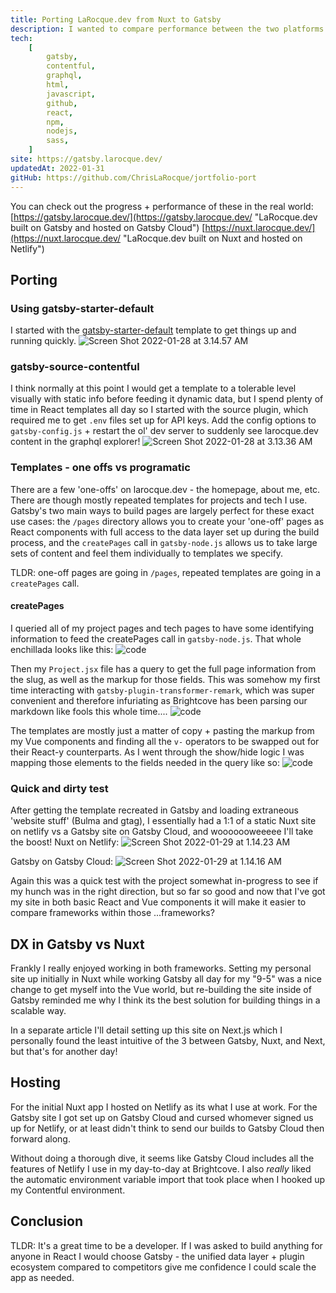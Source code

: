 ```yaml
---
title: Porting LaRocque.dev from Nuxt to Gatsby
description: I wanted to compare performance between the two platforms.
tech:
    [
        gatsby,
        contentful,
        graphql,
        html,
        javascript,
        github,
        react,
        npm,
        nodejs,
        sass,
    ]
site: https://gatsby.larocque.dev/
updatedAt: 2022-01-31
gitHub: https://github.com/ChrisLaRocque/jortfolio-port
---
```


You can check out the progress + performance of these in the real world:
[https://gatsby.larocque.dev/](https://gatsby.larocque.dev/ "LaRocque.dev built on Gatsby and hosted on Gatsby Cloud")
[https://nuxt.larocque.dev/](https://nuxt.larocque.dev/ "LaRocque.dev built on Nuxt and hosted on Netlify")

## Porting

### Using gatsby-starter-default

I started with the [gatsby-starter-default](https://github.com/gatsbyjs/gatsby-starter-default "Gatsby starter default template on github") template to get things up and running quickly.
![Screen Shot 2022-01-28 at 3.14.57 AM](//images.ctfassets.net/i1trowbjm312/60HHw7E5JPKw2J28LJ4jgT/9f4b78a58f63ad0fa31fedf8e9e7c3bb/Screen_Shot_2022-01-28_at_3.14.57_AM.png)

### gatsby-source-contentful

I think normally at this point I would get a template to a tolerable level visually with static info before feeding it dynamic data, but I spend plenty of time in React templates all day so I started with the source plugin, which required me to get `.env` files set up for API keys. Add the config options to `gatsby-config.js` + restart the ol' dev server to suddenly see larocque.dev content in the graphql explorer!
![Screen Shot 2022-01-28 at 3.13.36 AM](//images.ctfassets.net/i1trowbjm312/swV9Tg8SatfTZqvF9l4ZH/817c079d1d2f40ebe58459428e7bfaa4/Screen_Shot_2022-01-28_at_3.13.36_AM.png)

### Templates - one offs vs programatic

There are a few 'one-offs' on larocque.dev - the homepage, about me, etc. There are though mostly repeated templates for projects and tech I use. Gatsby's two main ways to build pages are largely perfect for these exact use cases: the `/pages` directory allows you to create your 'one-off' pages as React components with full access to the data layer set up during the build process, and the `createPages` call in `gatsby-node.js` allows us to take large sets of content and feel them individually to templates we specify.

TLDR: one-off pages are going in `/pages`, repeated templates are going in a `createPages` call.

#### createPages

I queried all of my project pages and tech pages to have some identifying information to feed the createPages call in `gatsby-node.js`. That whole enchillada looks like this:
![code](//images.ctfassets.net/i1trowbjm312/3GbEwumlo0YXMkl2NjQ7ca/3a76e52a7253e983c5f3c688e266a27f/code.png)

Then my `Project.jsx` file has a query to get the full page information from the slug, as well as the markup for those fields. This was somehow my first time interacting with `gatsby-plugin-transformer-remark`, which was super convenient and therefore infuriating as Brightcove has been parsing our markdown like fools this whole time....
![code](//images.ctfassets.net/i1trowbjm312/5P0ydWXxjqINqhdbFUg92B/3ee6326e1c0f71a26cf1fea5d86143f3/code.png)

The templates are mostly just a matter of copy + pasting the markup from my Vue components and finding all the `v-` operators to be swapped out for their React-y counterparts. As I went through the show/hide logic I was mapping those elements to the fields needed in the query like so:
![code](//images.ctfassets.net/i1trowbjm312/SjXCnMF9BQ64PYyUcL6zv/15cefdfec3b064d9a00a51485d3fb737/code.png)

### Quick and dirty test

After getting the template recreated in Gatsby and loading extraneous 'website stuff' (Bulma and gtag), I essentially had a 1:1 of a static Nuxt site on netlify vs a Gatsby site on Gatsby Cloud, and wooooooweeeee I'll take the boost!
Nuxt on Netlify:
![Screen Shot 2022-01-29 at 1.14.23 AM](//images.ctfassets.net/i1trowbjm312/4zv22kWU9Imtb6XRFUP94N/8b45908466f9bd7fd78176487baa4892/Screen_Shot_2022-01-29_at_1.14.23_AM.png)

Gatsby on Gatsby Cloud:
![Screen Shot 2022-01-29 at 1.14.16 AM](//images.ctfassets.net/i1trowbjm312/4j6u1u2AcPHOtKeDoXOAlq/b27dfeee9e9c16b0a87c9ebe1180dbb3/Screen_Shot_2022-01-29_at_1.14.16_AM.png)

Again this was a quick test with the project somewhat in-progress to see if my hunch was in the right direction, but so far so good and now that I've got my site in both basic React and Vue components it will make it easier to compare frameworks within those ...frameworks?

## DX in Gatsby vs Nuxt

Frankly I really enjoyed working in both frameworks. Setting my personal site up initially in Nuxt while working Gatsby all day for my "9-5" was a nice change to get myself into the Vue world, but re-building the site inside of Gatsby reminded me why I think its the best solution for building things in a scalable way.

In a separate article I'll detail setting up this site on Next.js which I personally found the least intuitive of the 3 between Gatsby, Nuxt, and Next, but that's for another day!

## Hosting

For the initial Nuxt app I hosted on Netlify as its what I use at work. For the Gatsby site I got set up on Gatsby Cloud and cursed whomever signed us up for Netlify, or at least didn't think to send our builds to Gatsby Cloud then forward along.

Without doing a thorough dive, it seems like Gatsby Cloud includes all the features of Netlify I use in my day-to-day at Brightcove. I also _really_ liked the automatic environment variable import that took place when I hooked up my Contentful environment.

## Conclusion

TLDR: It's a great time to be a developer. If I was asked to build anything for anyone in React I would choose Gatsby - the unified data layer + plugin ecosystem compared to competitors give me confidence I could scale the app as needed.
